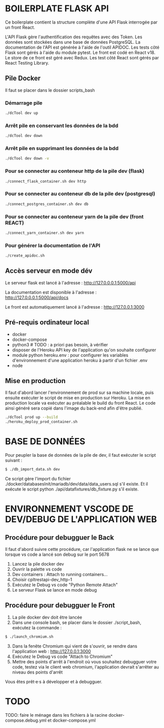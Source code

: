 # BOILERPLATE FLASK API

Ce boilerplate contient la structure complète d'une API Flask interrogée par un front React.

L'API Flask gère l'authentification des requêtes avec des Token. Les données sont stockées dans une base de données PostgreSQL.
La documentation de l'API est générée à l'aide de l'outil APIDOC.
Les tests côté Flask sont gérés à l'aide du module pytest.
Le front est codé en React v18. Le store de ce front est géré avec Redux.
Les test côté React sont gérés par React Testing Library. 

## Pile Docker

Il faut se placer dans le dossier scripts_bash

### Démarrage pile

```bash
./dcTool dev up
```

### Arrêt pile en conservant les données de la bdd

```bash
./dcTool dev down
```

### Arrêt pile en supprimant les données de la bdd

```bash
./dcTool dev down -v
```

### Pour se connecter au conteneur http de la pile dev (flask)

```bash
./connect_flask_container.sh dev http
```

### Pour se connecter au conteneur db de la pile dev (postgresql)

```bash
./connect_postgres_container.sh dev db
```

### Pour se connecter au conteneur yarn de la pile dev (front REACT)

```bash
./connect_yarn_container.sh dev yarn
```

### Pour générer la documentation de l'API

```bash
./create_apidoc.sh
```

## Accès serveur en mode dév

Le serveur flask est lancé à l'adresse : http://127.0.0.0.1:5000/api

La documentation est disponible à l'adresse : http://127.0.0.0.1:5000/api/docs

Le front est automatiquement lancé à l'adresse : http://127.0.0.1:3000

## Pré-requis ordinateur local

- docker
- docker-compose
- python3 # TODO : a priori pas besoin, à vérifier
- disposer de l'Heroku API key de l'application qu'on souhaite configurer
- module python heroku.env : pour configurer les variables d'environnement d'une application heroku à partir d'un fichier .env
- node

## Mise en production

Il faut d'abord lancer l'environnement de prod sur sa machine locale, puis ensuite exécuter le script de mise en production sur Heroku. La mise en production locale va exécuter au préalable le build du front React. Le code ainsi généré sera copié dans l'image du back-end afin d'être publié.

```bash
./dcTool prod up --build
./heroku_deploy_prod_container.sh
```

# BASE DE DONNÉES

Pour peupler la base de données de la pile de dev, il faut exécuter le script suivant : 

```bash
$ ./db_import_data.sh dev
```

Ce script gère l'import du fichier ./docker/databasesInit/mariadb/dev/data/data_users.sql s'il existe. 
Et il exécute le script python ./api/datafixtures/db_fixture.py s'il existe. 

# ENVIRONNEMENT VSCODE DE DEV/DEBUG DE L'APPLICATION WEB

## Procédure pour debugguer le Back

Il faut d'abord suivre cette procédure, car l'application flask ne se lance que lorsque vs code a lancé son debug sur le port 5678

1. Lancez la pile docker dev
2. Ouvrir la palette vs code
3. Dev containers : Attach to running containers...
4. Choisir cpltrestapi-dev_http-1
5. Exécutez le Debug vs code "Python Remote Attach"
6. Le serveur Flask se lance en mode debug

## Procédure pour debugguer le Front

1. La pile docker dev doit être lancée
2. Dans une console bash, se placer dans le dossier ./script_bash, exécutez la commande :

```bash
$ ./launch_chromium.sh
```

3. Dans la fenête Chromium qui vient de s'ouvrir, se rendre dans l'application web : http://127.0.0.1:3000
4. Exécutez le Debug vs code "Attach to Chromium"
5. Mettre des points d'arrêt à l'endroit où vous souhaitez debugguer votre code, testez via le client web chromium, l'application devrait s'arrêter au niveau des points d'arrêt

Vous êtes prêt·e·s à développer et à debugguer.

# TODO

TODO: faire le ménage dans les fichiers à la racine docker-compose.debug.yml et docker-compose.yml
